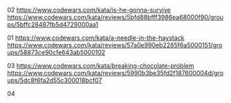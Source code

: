 02 https://www.codewars.com/kata/is-he-gonna-survive
https://www.codewars.com/kata/reviews/5bfd88bfff3986ea68000f90/groups/5bffc28487fb5d4729000aa1

01 https://www.codewars.com/kata/a-needle-in-the-haystack
https://www.codewars.com/kata/reviews/57a0e990eb2285f6a5000151/groups/58873ce90cfe643ab5000102

03 https://www.codewars.com/kata/breaking-chocolate-problem
https://www.codewars.com/kata/reviews/5990b3be35fd2f187600004d/groups/5dc8f6fa2d55c300018bcf07

04 
